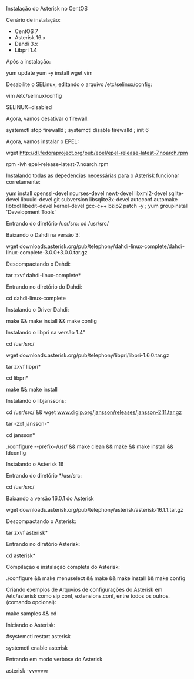 Instalação do Asterisk no CentOS

Cenário de instalação:

* CentOS 7
* Asterisk 16.x
* Dahdi 3.x
* Libpri 1.4

Após a instalação:

 yum update
 yum -y install wget vim

Desabilite o SELinux, editando o arquivo /etc/selinux/config:

vim /etc/selinux/config

SELINUX=disabled

Agora, vamos desativar o firewall:

 systemctl stop firewalld ; systemctl disable firewalld ; init 6

Agora, vamos instalar o EPEL:

 wget http://dl.fedoraproject.org/pub/epel/epel-release-latest-7.noarch.rpm

 rpm -ivh epel-release-latest-7.noarch.rpm

Instalando todas as depedencias necessárias para o Asterisk funcionar corretamente:

yum install openssl-devel ncurses-devel newt-devel libxml2-devel sqlite-devel libuuid-devel git subversion libsqlite3x-devel autoconf automake libtool libedit-devel kernel-devel gcc-c++ bzip2 patch -y ; yum groupinstall 'Development Tools'

Entrando do diretório /usr/src:
 cd /usr/src/

Baixando o Dahdi na versão 3:

wget downloads.asterisk.org/pub/telephony/dahdi-linux-complete/dahdi-linux-complete-3.0.0+3.0.0.tar.gz

Descompactando o Dahdi:

tar zxvf dahdi-linux-complete*

Entrando no diretório do Dahdi:

 cd dahdi-linux-complete

Instalando o Driver Dahdi:

 make && make install && make config

Instalando o libpri na versão 1.4"

 cd /usr/src/

 wget downloads.asterisk.org/pub/telephony/libpri/libpri-1.6.0.tar.gz

tar zxvf libpri*

 cd libpri*

 make && make install 

Instalando o libjanssons:

cd /usr/src/ && wget www.digip.org/jansson/releases/jansson-2.11.tar.gz

tar -zxf jansson-*

cd jansson*

./configure --prefix=/usr/ && make clean && make && make install && ldconfig

Instalando o Asterisk 16

Entrando do diretório */usr/src:

 cd /usr/src/

Baixando a versão 16.0.1 do Asterisk

 wget downloads.asterisk.org/pub/telephony/asterisk/asterisk-16.1.1.tar.gz

Descompactando o Asterisk:

tar zxvf asterisk*  

Entrando no diretório Asterisk:

cd asterisk* 

Compilação e instalação completa do Asterisk:

./configure &&  make menuselect && make && make install && make config

Criando exemplos de Arquvios de configurações do Asterisk em /etc/asterisk como sip.conf, extensions.conf, entre todos os outros.(comando opcional):

make samples && cd

Iniciando o Asterisk:

#systemctl restart asterisk

 systemctl enable asterisk

Entrando em modo verbose do Asterisk

 asterisk -vvvvvvr


